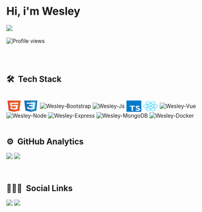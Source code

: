 <h1> Hi, i'm Wesley </h1>  <img src="https://raw.githubusercontent.com/kaueMarques/kaueMarques/master/hi.gif" width="30px">
<p align="left"> <img src="https://komarev.com/ghpvc/?username=w3sll3y11&color=yellow" alt="Profile views" /> </p>
  
<br><br>

## 🛠 &nbsp;Tech Stack

  <div style="display: inline_block"><br>
    <img align="center" alt="Wesley-HTML" height="30" width="40" src="https://raw.githubusercontent.com/devicons/devicon/master/icons/html5/html5-original.svg">
    <img align="center" alt="Wesley-CSS" height="30" width="40" src="https://raw.githubusercontent.com/devicons/devicon/master/icons/css3/css3-original.svg">
    <img align="center" alt="Wesley-Bootstrap" height="30" width="40" src="https://cdn.jsdelivr.net/gh/devicons/devicon/icons/bootstrap/bootstrap-original.svg" />
    <img align="center" alt="Wesley-Js" height="30" width="40" src="https://cdn.jsdelivr.net/gh/devicons/devicon/icons/javascript/javascript-plain.svg" />
    <img align="center" alt="Wesley-Ts" height="30" width="40" src="https://raw.githubusercontent.com/devicons/devicon/master/icons/typescript/typescript-plain.svg">
    <img align="center" alt="Wesley-React" height="30" width="40" src="https://raw.githubusercontent.com/devicons/devicon/master/icons/react/react-original.svg">
    <img align="center" alt="Wesley-Vue" height="30" width="40" src="https://cdn.jsdelivr.net/gh/devicons/devicon/icons/vuejs/vuejs-original.svg" />   
    <img align="center" alt="Wesley-Node" height="30" width="40" src="https://cdn.jsdelivr.net/gh/devicons/devicon/icons/nodejs/nodejs-original.svg" />
    <img align="center" alt="Wesley-Express" height="30" width="40" src="https://cdn.jsdelivr.net/gh/devicons/devicon/icons/express/express-original.svg" />
    <img align="center" alt="Wesley-MongoDB" height="30" width="40" src="https://cdn.jsdelivr.net/gh/devicons/devicon/icons/mongodb/mongodb-original.svg" />
    <img align="center" alt="Wesley-Docker" height="30" width="40" src="https://cdn.jsdelivr.net/gh/devicons/devicon/icons/docker/docker-original.svg" />
    
  </div>
  
  <br>
  
## ⚙️ &nbsp;GitHub Analytics
  
  <p align="left">
    <img height="180em" src="https://github-readme-stats.vercel.app/api?username=w3sll3y&show_icons=true&theme=radical&include_all_commits=true&count_private=true"/>
    <img height="180em" src="https://github-readme-stats.vercel.app/api/top-langs/?username=w3sll3y&layout=compact&langs_count=7&theme=radical"/>
  </p>
  
  <br> 

  ## 👨🏽‍🦲 &nbsp;Social Links
  
  <div>
  <a href="https://www.instagram.com/weslley_all/" target="_blank"><img src="https://img.shields.io/badge/-Instagram-%23E4405F?style=for-the-badge&logo=instagram&logoColor=white" target="_blank"></a>
  <a href="https://www.linkedin.com/in/wesley-fernandess/" target="_blank"><img src="https://img.shields.io/badge/-LinkedIn-%230077B5?style=for-the-badge&logo=linkedin&logoColor=white" target="_blank"></a> 
  </div>
